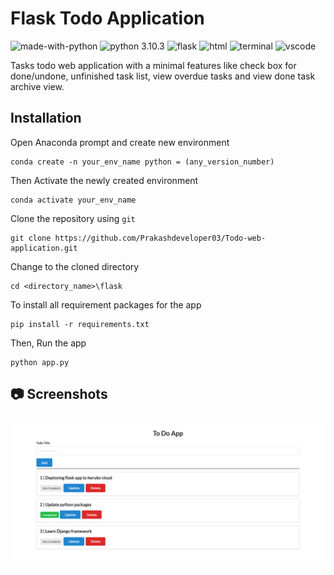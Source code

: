 # Flask Todo Application
![made-with-python](https://img.shields.io/badge/Made%20with-Python-1f425f.svg)
![python 3.10.3](https://img.shields.io/badge/Python-3.10.3-blue.svg)
![flask](https://img.shields.io/badge/Flask-grey?logo=flask&logoColor=white)
![html](https://img.shields.io/badge/HTML5-E34F26?logo=html5&logoColor=white)
![terminal](https://img.shields.io/badge/Windows%20Terminal-4D4D4D?logo=windows%20terminal&logoColor=white)
![vscode](https://img.shields.io/badge/Visual_Studio_Code-0078D4?logo=visual%20studio%20code&logoColor=white)

Tasks todo web application with a minimal features like check box for done/undone, unfinished task list, view overdue tasks and view done task archive view.

## Installation
Open Anaconda prompt and create new environment
```
conda create -n your_env_name python = (any_version_number)
```
Then Activate the newly created environment
```
conda activate your_env_name
```
Clone the repository using `git`
```
git clone https://github.com/Prakashdeveloper03/Todo-web-application.git
```
Change to the cloned directory
```
cd <directory_name>\flask
```
To install all requirement packages for the app
```
pip install -r requirements.txt
```
Then, Run the app
```
python app.py
```

## 📷 Screenshots
![app interface](images/todo.png)
